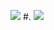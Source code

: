 ![](https://media.giphy.com/media/N4a7e1ftdbQWc/giphy.gif)
#.
![](https://media.giphy.com/media/ftYvUIHw505kzLiTju/giphy.gif)
